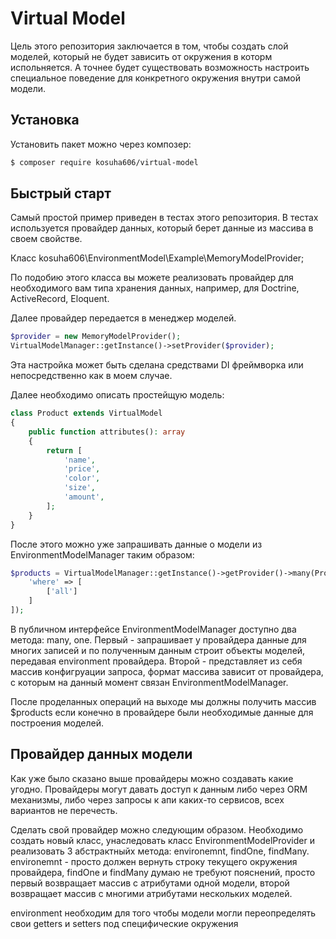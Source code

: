 
# Virtual Model

Цель этого репозитория заключается в том, чтобы создать слой
моделей, который не будет зависить от окружения в которм испольняется.
А точнее будет существовать возможность настроить специальное
поведение для конкретного окружения внутри самой модели.

## Установка
Установить пакет можно через композер:
```bash
$ composer require kosuha606/virtual-model
```

## Быстрый старт

Самый простой пример приведен в тестах этого репозитория.
В тестах используется провайдер данных, который берет данные
из массива в своем свойстве. 

Класс kosuha606\EnvironmentModel\Example\MemoryModelProvider;

По подобию этого класса вы можете реализовать провайдер для необходимого
вам типа хранения данных, например, для Doctrine, ActiveRecord, Eloquent.

Далее провайдер передается в менеджер моделей.

```php
$provider = new MemoryModelProvider();
VirtualModelManager::getInstance()->setProvider($provider);
```

Эта настройка может быть сделана средствами DI фреймворка или непосредственно как в моем случае.

Далее необходимо описать простейщую модель:
```php
class Product extends VirtualModel
{
    public function attributes(): array
    {
        return [
            'name',
            'price',
            'color',
            'size',
            'amount',
        ];
    }
}
```

После этого можно уже запрашивать данные о модели из EnvironmentModelManager таким образом:
```php
$products = VirtualModelManager::getInstance()->getProvider()->many(Product::class, [
    'where' => [
        ['all']
    ]
]);
```

В публичном интерфейсе EnvironmentModelManager доступно два метода: many, one. Первый - запрашивает у провайдера
данные для многих записей и по полученным данным строит объекты моделей, передавая environment провайдера. 
Второй - представляет из себя массив конфигруации запроса, формат массива зависит от провайдера, с которым на данный
момент связан EnvironmentModelManager.

После проделанных операций на выходе мы должны получить массив $products если конечно в провайдере были необходимые данные
для построения моделей.

## Провайдер данных модели

Как уже было сказано выше провайдеры можно создавать какие угодно. Провайдеры могут давать доступ к данным либо через 
ORM механизмы, либо через запросы к апи каких-то сервисов, всех вариантов не перечесть.

Сделать свой провайдер можно следующим образом. Необходимо создать новый класс, унаследовать класс EnvironmentModelProvider
и реализовать 3 абстрактныйх метода: environemnt, findOne, findMany. environemnt - просто должен вернуть строку текущего 
окружения провайдера, findOne и findMany думаю не требуют пояснений, просто первый возвращает массив с атрибутами одной 
модели, второй возвращает массив с многими атрибутами нескольких моделей.

environment необходим для того чтобы модели могли переопределять свои getters и setters под специфические окружения
